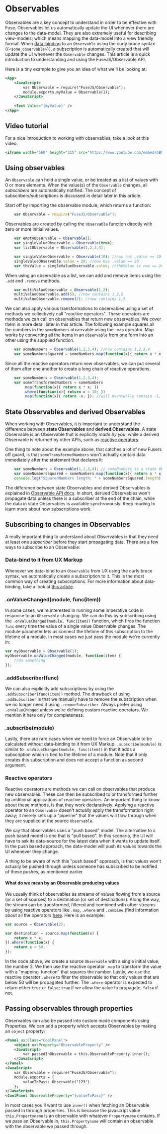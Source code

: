 # Observables

Observables are a key concept to understand in order to be effective with Fuse. Observables let us automatically update the UI whenever there are changes to the data-model. They are also extremely useful for describing view-models; which means mapping the data-model into a view friendly format. When [data-binding](api:fuse/reactive/databinding) to an `Observable` using the curly brace syntax (`{<some_observable>}`), a subscription is automatically created that will update the UI whenever the `Observable` changes. This article is a quick introduction to understanding and using the FuseJS/Observable API.

Here is a tiny example to give you an idea of what we'll be looking at:

```xml
<App>
	<JavaScript>
		var Observable = require("FuseJS/Observable");
		module.exports.myValue = Observable(1);
	</JavaScript>
	
	<Text Value="{myValue}" />
</App>
```

## Video tutorial

For a nice introduction to working with observables, take a look at this video:
```xml
<iframe width="560" height="315" src="https://www.youtube.com/embed/bB9P4mTGtVU" frameborder="0" allowfullscreen></iframe>
```
## Using observables

An `Observable` can hold a single value, or be treated as a list of values with 0 or more elements. When the value(s) of the `Observable` changes, all _subscribers_ are automatically notified. The concept of subscribers/subscriptions is discussed in detail later in this article.

Start off by importing the observable module, which returns a function:

```js
	var Observable = require("FuseJS/Observable");
```

Observables are created by calling the `Observable` function directly with zero or more initial values.

```js
	var emptyObservable = Observable();
	var singleValueObservable = Observable(true);
	var listObservable = Observable(1,2,3,4);

	var singleValueObservable = Observable(10); //now has .value == 10
	singleValueObservable.value = 20; //now has .value == 20
	var theValue = singleValueObservable.value; //theValue is now == 20
```

When using an observable as a list, we can add and remove items using the `.add` and `.remove` methods.

```js
	var multiValueObservable = Observable(1,2);
	multiValueObservable.add(5); //now contains 1,2,5
	multiValueObservable.remove(2); //now contains 1,5
```

We can also apply various transformations to observables using a set of methods we collectively call "reactive operators". These operators are methods we can call on observables that return new observables. We cover them in more detail later in this article. The following example squares all the numbers in the `someNumbers` observable using the `.map` operator. Map works by converting all the items in an `Observable` from one form into an other using the supplied function.

```js
	var someNumbers = Observable(1,2,3,4); //now contains 1,2,3,4
	var someNumbersSquared = someNumbers.map(function(x){ return x * x; }); //someNumbersSquared will eventually contain 1,4,9,16
```

Since all the reactive operators return new observables, we can put several of them after one another to create a long chain of reactive operations.

```js
	var someNumbers = Observable(1,2,3,4);
	var someTransformedNumbers = someNumbers
		.map(function(x){ return x * x; })
		.where(function(x){ return x < 10; })
		.map(function(x){ return -x; }); //will eventually contain -1, -4, -9
```

## State Observables and derived Observables
	
When working with Observables, it is important to understand the difference between **state Observables** and **derived Observables**. A state Observable is an Observable that is explicitly _made by you_, while a derived Observable is returned by other APIs, such as [reactive operators](articles:fusejs/observable-api.md#reactive-operators).

One thing to note about the example above, that catches a lot of new Fusers off guard, is that `someTransformedNumbers` won't actually contain data immediately after the statement that declares it:

```js
	var someNumbers = Observable(1,2,3,4); // someNumbers is a state Observable
	var someNumbersSquared = someNumbers.map(function(x){ return x * x; }); // someNumbersSquared is a derived Observable
	console.log("SquaredNumbers length: " + someNumbersSquared.length); // this will print 0
```

The difference between state Observables and derived Observables is explained in [Observable API docs](articles:fusejs/observable-api.md#state-observables-and-derived-observables). In short, derived Observables won't propagate data unless there is a subscriber at the end of the chain, while the data in state Observables is available synchronously. Keep reading to learn more about how subscriptions work.

## Subscribing to changes in Observables

A really important thing to understand about Observables is that they need at least one _subscriber_ before they start propagating data. There are a few ways to subscribe to an Observable:

### Data-bind to it from UX Markup

Whenever we data-bind to an `Observable` from UX using the curly brace syntax, we automatically create a subscription to it. This is the most common way of creating subscriptions. For more information about data-binding, take a look at [this article](api:fuse/reactive/databinding).

### .onValueChanged(module, func(item))

In some cases, we're interested in running some imperative code in response to an `Observable` changing. We can do this by subscribing using the `.onValueChanged(module, func(item))` function, which fires the function `func` every time the value of a single value Observable changes. The module parameter lets us connect the lifetime of this subscription to the lifetime of a module. In most cases we just pass the module we're currently in:

```js
var myObservable = Observable(1);
myObservable.onValueChanged(module, function(item) {
	//do something
});
```

### .addSubscriber(func)

We can also explicitly add subscriptions by using the `.addSubscriber(func(item))` method. The drawback of using `.addSubscriber` is that we manually have to remove the subscription when we no longer need it using `.removeSubscriber`. Always prefer using `.onValueChanged` unless we're defining custom reactive operators. We mention it here only for completeness.

### .subscribe(module)

Lastly, there are rare cases when we need to force an Observable to be calculated without data-binding to it from UX Markup. `.subscribe(module)` is similar to `.onValueChanged(module, func(item))` in that it adds a subscription which is tied to the lifetime of a module. Note that it only creates this subscription and does not accept a function as second argument.

### Reactive operators

Reactive operators are methods we can call on observables that produce new observables. These can then be subscribed to or transformed further by additional applications of reactive operators. An important thing to know about these methods, is that they work declaratively. Applying a reactive operator to an `Observable` doesn't actually apply the transformation right away; it merely sets up a "pipeline" that the values will flow through when they are supplied at the source `Observable`.

We say that observables uses a "push based" model. The alternative to a push based model is one that is "pull based". In this scenario, the UI will have to ask its data-source for the latest data when it wants to update itself. In the push based approach, the data-model will push its values towards the UI whenever they change.

A thing to be aware of with this "push based" approach, is that values won't actually be pushed through unless someone has subscribed to be notified of these pushes, as mentioned earlier.

#### What do we mean by an Observable producing values

We usually think of observables as streams of values flowing from a source (or a set of sources) to a destination (or set of destinations). Along the way, the stream can be transformed, filtered and combined with other streams by using reactive operators like `.map`, `.where` and `.combine` (find information about all the operators [here](articles:fusejs/observable-api.md). Here is an example:

```js
var source = Observable(2);

var destination = source.map(function(x) {
	return x * x;
}).where(function(x) {
	return x < 50;
});
```

In the code above, we create a source `Observable` with a single initial value; the number 2. We then use the reactive operator `.map` to transform the value with a "mapping-function" that squares the number. Lastly, we use the reactive operator `.where` to filter the observable so that only values that are below 50 will be propagated further. The `.where` operator is expected to return either `true` or `false`; `true` if we allow the value to propagate, `false` if not.

## Passing observables through properties

Observables can also be passed into custom made components using Properties. We can add a property which accepts Observables by making an `object` property:

```xml
<Panel ux:Class="CoolPanel">
	<object ux:Property="ObservableProperty" />
	<JavaScript>
		var passedInObservable = this.ObservableProperty.inner();
	</JavaScript>
</Panel>
<JavaScript>
	var Observable = require("FuseJS/Observable");
	module.exports = {
		valueToPass: Observable("123")
	};
</JavaScript>
<CoolPanel ObservableProperty="{valueToPass}" />
```

In most cases you'll want to use `inner()` when fetching an Observable passed in through properties. This is because the javascript value `this.Propertyname` is an observable with whatever `Propertyname` contains. If we pass an Observable in, `this.Propertyname` will contain an observable with the observable we passed through.

